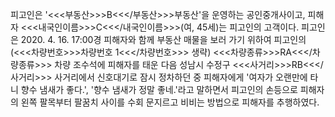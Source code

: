 피고인은 '<<<부동산>>>B<<</부동산>>>부동산'을 운영하는 공인중개사이고, 피해자 <<<내국인이름>>>C<<</내국인이름>>>(여, 45세)는 피고인의 고객이다.
피고인은 2020. 4. 16. 17:00경 피해자와 함께 부동산 매물을 보러 가기 위하여 피고인의 (<<<차량번호>>>차량번호 1<<</차량번호>>> 생략) <<<차량종류>>>RA<<</차량종류>>> 차량 조수석에 피해자를 태운 다음 성남시 수정구 <<<사거리>>>RB<<</사거리>>> 사거리에서 신호대기로 잠시 정차하던 중 피해자에게 '여자가 오랜만에 타니 향수 냄새가 좋다.', '향수 냄새가 정말 좋네.'라고 말하면서 피고인의 손등으로 피해자의 왼쪽 팔목부터 팔꿈치 사이를 수회 문지르고 비비는 방법으로 피해자를 추행하였다.